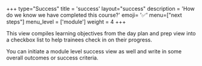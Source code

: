 +++
type="Success"
title = 'success'
layout="success"
description = 'How do we know we have completed this course?'
emoji= '✅'
menu=["next steps"]
menu_level = ['module']
weight = 4
+++

This view compiles learning objectives from the day plan and prep view into a checkbox list to help trainees check in on their progress.

You can initiate a module level success view as well and write in some overall outcomes or success criteria.
